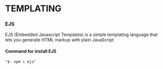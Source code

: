 # TEMPLATING

### EJS
EJS (Embedded Javascript Templates) is a simple templating language that lets you generate HTML markup with plain JavaScript

#### Command for install EJS
    "$- npm i ejs"